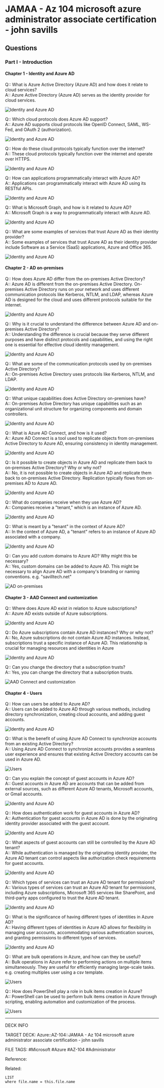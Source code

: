 # JAMAA - Az 104 microsoft azure administrator associate certification - john savills

## Questions

### Part I - Introduction

#### Chapter 1 - Identity and Azure AD

Q:: What is Azure Active Directory (Azure AD) and how does it relate to cloud services?  
A:: Azure Active Directory (Azure AD) serves as the identity provider for cloud services.

![Identity and Azure AD](./assets/Identity-and-Azure-AD.png)

Q:: Which cloud protocols does Azure AD support?  
A:: Azure AD supports cloud protocols like OpenID Connect, SAML, WS-Fed, and OAuth 2 (authorization).

![Identity and Azure AD](./assets/Identity-and-Azure-AD.png)

Q:: How do these cloud protocols typically function over the internet?  
A:: These cloud protocols typically function over the internet and operate over HTTPS.

![Identity and Azure AD](./assets/Identity-and-Azure-AD.png)

Q:: How can applications programmatically interact with Azure AD?  
A:: Applications can programmatically interact with Azure AD using its RESTful APIs.

![Identity and Azure AD](./assets/Identity-and-Azure-AD.png)

Q:: What is Microsoft Graph, and how is it related to Azure AD?  
A:: Microsoft Graph is a way to programmatically interact with Azure AD.

![Identity and Azure AD](./assets/Identity-and-Azure-AD.png)

Q:: What are some examples of services that trust Azure AD as their identity provider?  
A:: Some examples of services that trust Azure AD as their identity provider include Software as a Service (SaaS) applications, Azure and Office 365.

![Identity and Azure AD](./assets/Identity-and-Azure-AD.png)

#### Chapter 2 - AD on-premises

Q:: How does Azure AD differ from the on-premises Active Directory?  
A:: Azure AD is different from the on-premises Active Directory. On-premises Active Directory runs on your network and uses different communication protocols like Kerberos, NTLM, and LDAP, whereas Azure AD is designed for the cloud and uses different protocols suitable for the internet.

![Identity and Azure AD](./assets/Identity-and-Azure-AD.png)

Q:: Why is it crucial to understand the difference between Azure AD and on-premises Active Directory?  
A:: Understanding the difference is crucial because they serve different purposes and have distinct protocols and capabilities, and using the right one is essential for effective cloud identity management.

![Identity and Azure AD](./assets/Identity-and-Azure-AD.png)

Q:: What are some of the communication protocols used by on-premises Active Directory?  
A:: On-premises Active Directory uses protocols like Kerberos, NTLM, and LDAP.

![Identity and Azure AD](./assets/Identity-and-Azure-AD.png)

Q:: What unique capabilities does Active Directory on-premises have?  
A:: On-premises Active Directory has unique capabilities such as an organizational unit structure for organizing components and domain controllers.

![Identity and Azure AD](./assets/Identity-and-Azure-AD.png)

Q:: What is Azure AD Connect, and how is it used?  
A:: Azure AD Connect is a tool used to replicate objects from on-premises Active Directory to Azure AD, ensuring consistency in identity management.

![Identity and Azure AD](./assets/Identity-and-Azure-AD.png)

Q:: Is it possible to create objects in Azure AD and replicate them back to on-premises Active Directory? Why or why not?  
A:: No, it is not possible to create objects in Azure AD and replicate them back to on-premises Active Directory. Replication typically flows from on-premises AD to Azure AD.

![Identity and Azure AD](./assets/Identity-and-Azure-AD.png)

Q:: What do companies receive when they use Azure AD?  
A:: Companies receive a "tenant," which is an instance of Azure AD.

![Identity and Azure AD](./assets/Identity-and-Azure-AD.png)

Q:: What is meant by a "tenant" in the context of Azure AD?  
A:: In the context of Azure AD, a "tenant" refers to an instance of Azure AD associated with a company.

![Identity and Azure AD](./assets/Identity-and-Azure-AD.png)

Q:: Can you add custom domains to Azure AD? Why might this be necessary?  
A:: Yes, custom domains can be added to Azure AD. This might be necessary to align Azure AD with a company's branding or naming conventions. e.g. "savilltech.net"

![AD on-premises](./assets/AD-on-premises.png)

#### Chapter 3 - AAD Connect and customization

Q:: Where does Azure AD exist in relation to Azure subscriptions?  
A:: Azure AD exists outside of Azure subscriptions.

![Identity and Azure AD](./assets/Identity-and-Azure-AD.png)

Q:: Do Azure subscriptions contain Azure AD instances? Why or why not?  
A:: No, Azure subscriptions do not contain Azure AD instances. Instead, subscriptions trust a specific instance of Azure AD. This relationship is crucial for managing resources and identities in Azure

![Identity and Azure AD](./assets/Identity-and-Azure-AD.png)

Q:: Can you change the directory that a subscription trusts?  
A:: Yes, you can change the directory that a subscription trusts.

![AAD Connect and customization](./assets/AAD-Connect-and-customization.png)

#### Chapter 4 - Users

Q:: How can users be added to Azure AD?  
A:: Users can be added to Azure AD through various methods, including directory synchronization, creating cloud accounts, and adding guest accounts.

![Identity and Azure AD](./assets/Identity-and-Azure-AD.png)

Q:: What is the benefit of using Azure AD Connect to synchronize accounts from an existing Active Directory?  
A:: Using Azure AD Connect to synchronize accounts provides a seamless user experience and ensures that existing Active Directory accounts can be used in Azure AD.

![Users](./assets/Users.png)

Q:: Can you explain the concept of guest accounts in Azure AD?  
A:: Guest accounts in Azure AD are accounts that can be added from external sources, such as different Azure AD tenants, Microsoft accounts, or Gmail accounts.

![Identity and Azure AD](./assets/Identity-and-Azure-AD.png)

Q:: How does authentication work for guest accounts in Azure AD?  
A:: Authentication for guest accounts in Azure AD is done by the originating identity provider associated with the guest account.

![Identity and Azure AD](./assets/Identity-and-Azure-AD.png)

Q:: What aspects of guest accounts can still be controlled by the Azure AD tenant?  
A:: While authentication is managed by the originating identity provider, the Azure AD tenant can control aspects like authorization check requirements for guest accounts.

![Identity and Azure AD](./assets/Identity-and-Azure-AD.png)

Q:: Which types of services can trust an Azure AD tenant for permissions?  
A:: Various types of services can trust an Azure AD tenant for permissions, including Azure subscriptions, Microsoft 365 services like SharePoint, and third-party apps configured to trust the Azure AD tenant.

![Identity and Azure AD](./assets/Identity-and-Azure-AD.png)

Q:: What is the significance of having different types of identities in Azure AD?  
A:: Having different types of identities in Azure AD allows for flexibility in managing user accounts, accommodating various authentication sources, and granting permissions to different types of services.

![Identity and Azure AD](./assets/Identity-and-Azure-AD.png)

Q:: What are bulk operations in Azure, and how can they be useful?  
A:: Bulk operations in Azure refer to performing actions on multiple items simultaneously. They are useful for efficiently managing large-scale tasks. e.g. creating multiples user using a csv template.

![Users](./assets/Users2.png)

Q:: How does PowerShell play a role in bulk items creation in Azure?  
A:: PowerShell can be used to perform bulk items creation in Azure through scripting, enabling automation and customization of the process.

![Users](./assets/Users2.png)

---

DECK INFO

TARGET DECK: Azure::AZ-104::JAMAA - Az 104 microsoft azure administrator associate certification - john savills

FILE TAGS: #Microsoft #Azure #AZ-104 #Administrator

Reference:

Related:

```dataview
LIST
where file.name = this.file.name
```


